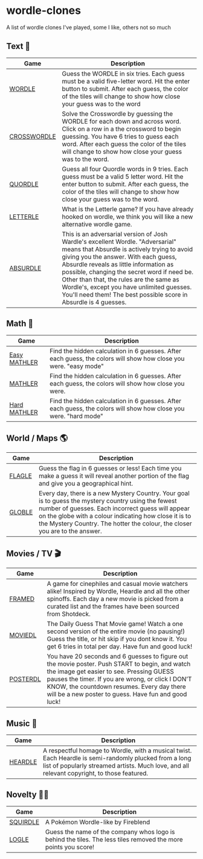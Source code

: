 # wordle-clones
A list of wordle clones I've played, some I like, others not so much

## Text 📑
| Game | Description |
| ---- | ----------- |
| [WORDLE](https://www.nytimes.com/games/wordle/index.html) | Guess the WORDLE in six tries. Each guess must be a valid five-letter word. Hit the enter button to submit. After each guess, the color of the tiles will change to show how close your guess was to the word
| [CROSSWORDLE](https://crosswordle.mekoppe.com/) | Solve the Crosswordle by guessing the WORDLE for each down and across word. Click on a row in a the crossword to begin guessing. You have 6 tries to guess each word. After each guess the color of the tiles will change to show how close your guess was to the word.
| [QUORDLE](https://www.quordle.com/#/) | Guess all four Quordle words in 9 tries. Each guess must be a valid 5 letter word. Hit the enter button to submit. After each guess, the color of the tiles will change to show how close your guess was to the word.|
| [LETTERLE](https://edjefferson.com/letterle/) | What is the Letterle game? If you have already hooked on wordle, we think you will like a new alternative wordle game. |
| [ABSURDLE](https://qntm.org/files/absurdle/absurdle.html) | This is an adversarial version of Josh Wardle's excellent Wordle. "Adversarial" means that Absurdle is actively trying to avoid giving you the answer. With each guess, Absurdle reveals as little information as possible, changing the secret word if need be. Other than that, the rules are the same as Wordle's, except you have unlimited guesses. You'll need them! The best possible score in Absurdle is 4 guesses. |

## Math 🔢
| Game | Description |
| ---- | ----------- |
| [Easy MATHLER](https://easy.mathler.com/) | Find the hidden calculation in 6 guesses. After each guess, the colors will show how close you were. "easy mode" |
| [MATHLER](https://mathler.com/) | Find the hidden calculation in 6 guesses. After each guess, the colors will show how close you were. |
| [Hard MATHLER](https://hard.mathler.com/) | Find the hidden calculation in 6 guesses. After each guess, the colors will show how close you were. "hard mode" |

## World / Maps 🌎
| Game | Description |
| ---- | ----------- |
| [FLAGLE](https://www.flagle.io/) | Guess the flag in 6 guesses or less! Each time you make a guess it will reveal another portion of the flag and give you a geographical hint.
| [GLOBLE](https://globle-game.com/) | Every day, there is a new Mystery Country. Your goal is to guess the mystery country using the fewest number of guesses. Each incorrect guess will appear on the globe with a colour indicating how close it is to the Mystery Country. The hotter the colour, the closer you are to the answer.

## Movies / TV 🎬
| Game | Description |
| ---- | ----------- |
| [FRAMED](https://framed.wtf) | A game for cinephiles and casual movie watchers alike! Inspired by Wordle, Heardle and all the other spinoffs. Each day a new movie is picked from a curated list and the frames have been sourced from Shotdeck. |
| [MOVIEDL](https://moviedl.app/) | The Daily Guess That Movie game! Watch a one second version of the entire movie (no pausing!) Guess the title, or hit skip if you dont know it. You get 6 tries in total per day. Have fun and good luck! |
| [POSTERDL](https://posterdle.com) | You have 20 seconds and 6 guesses to figure out the movie poster. Push START to begin, and watch the image get easier to see. Pressing GUESS pauses the timer. If you are wrong, or click I DON’T KNOW, the countdown resumes. Every day there will be a new poster to guess. Have fun and good luck! |

## Music 🎵
| Game | Description |
| ---- | ----------- |
| [HEARDLE](https://www.heardle.app/) | A respectful homage to Wordle, with a musical twist. Each Heardle is semi-randomly plucked from a long list of popularly streamed artists. Much love, and all relevant copyright, to those featured.|

## Novelty 🐱‍🐉
| Game | Description |
| ---- | ----------- |
| [SQUIRDLE](https://squirdle.fireblend.com/daily.html) | A Pokémon Wordle-like by Fireblend |
| [LOGLE](https://logle.app) | Guess the name of the company whos logo is behind the tiles. The less tiles removed the more points you score! |